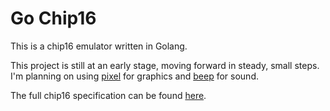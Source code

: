 # Go Chip16

This is a chip16 emulator written in Golang.

This project is still at an early stage, moving forward in steady, small steps. I'm planning on
using [pixel](https://github.com/faiface/pixel) for graphics and
[beep](https://github.com/faiface/beep) for sound.

The full chip16 specification can be found [here](https://github.com/chip16/chip16/wiki).

